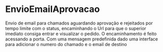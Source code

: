 # EnvioEmailAprovacao
Envio de email para chamados aguardando aprovação e rejeitados por tempo limite com o status, encaminhando o Url para que o superior imediato consiga entrar e visualizar o pedido.
O encaminhamento é feito acessando a porta. Com uma mensagem predefinida dado uma interface para adicionar o numero do chamado e o email de destino
